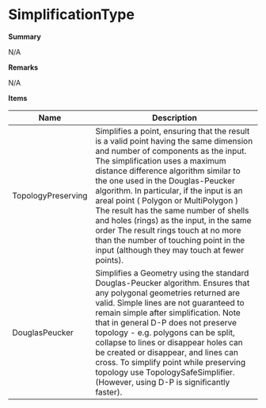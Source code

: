 # SimplificationType

**Summary**

N/A

**Remarks**

N/A

**Items**

|Name|Description|
|---|---|
|TopologyPreserving|Simplifies a point, ensuring that the result is a valid point having the same dimension and number of components as the input. The simplification uses a maximum distance difference algorithm similar to the one used in the Douglas-Peucker algorithm. In particular, if the input is an areal point ( Polygon or MultiPolygon ) The result has the same number of shells and holes (rings) as the input, in the same order The result rings touch at no more than the number of touching point in the input (although they may touch at fewer points).|
|DouglasPeucker|Simplifies a Geometry using the standard Douglas-Peucker algorithm. Ensures that any polygonal geometries returned are valid. Simple lines are not guaranteed to remain simple after simplification. Note that in general D-P does not preserve topology - e.g. polygons can be split, collapse to lines or disappear holes can be created or disappear, and lines can cross. To simplify point while preserving topology use TopologySafeSimplifier. (However, using D-P is significantly faster).|

